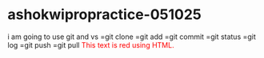 # ashokwipropractice-051025

i am going to use git and vs 
=git clone
=git add
=git commit
=git status
=git log
=git push 
=git pull
<span style="color:red;">This text is red using HTML.</span>
